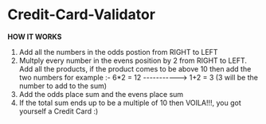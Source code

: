 # Credit-Card-Validator

**HOW IT WORKS**

1. Add all the numbers in the odds postion from RIGHT to LEFT
2. Multply every number in the evens position by 2 from RIGHT to LEFT. Add all the products, if the product comes to be above 10 then add the two numbers 
for example :- 6*2 = 12 -----------> 1+2 = 3 (3 will be the number to add to the sum)
3. Add the odds place sum and the evens place sum
4. If the total sum ends up to be a multiple of 10 then VOILA!!!, you got yourself a Credit Card :)
